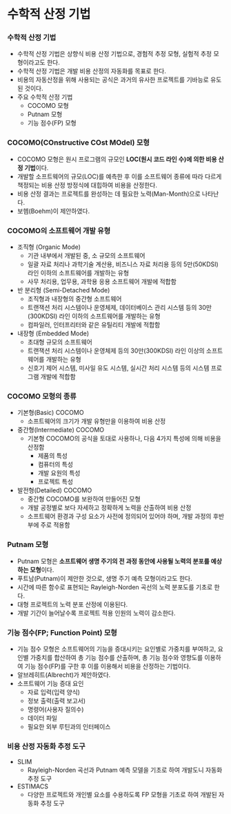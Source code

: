 # 수학적 산정 기법

### 수학적 산정 기법

- 수학적 산정 기법은 상향식 비용 산정 기법으로, 경험적 추정 모형, 실험적 추정 모형이라고도 한다.
- 수학적 산정 기법은 개발 비용 산정의 자동화를 목표로 한다.
- 비용의 자동산정을 위해 사용되는 공식은 과거의 유사한 프로젝트를 기바능로 유도된 것이다.
- 주요 수학적 산정 기법
    - COCOMO 모형
    - Putnam 모형
    - 기능 점수(FP) 모형

### COCOMO(COnstructive COst MOdel) 모형

- COCOMO 모형은 원시 프로그램의 규모인 **LOC(원시 코드 라인 수)에 의한 비용 산정 기법**이다.
- 개발할 소프트웨어의 규모(LOC)를 예측한 후 이를 소프트웨어 종류에 따라 다르게 책정되는 비용 산정 방정식에 대힙하여 비용을 산정한다.
- 비용 산정 결과는 프로젝트를 완성하는 데 필요한 노력(Man-Month)으로 나타난다.
- 보헴(Boehm)이 제안하였다.

### COCOMO의 소프트웨어 개발 유형

- 조직형 (Organic Mode)
    - 기관 내부에서 개발된 중, 소 규모의 소프트웨어
    - 일괄 자료 처리나 과학기술 계산용, 비즈니스 자료 처리용 등의 5만(50KDSI) 라인 이하의 소프트웨어를 개발하는 유형
    - 사무 처리용, 업무용, 과학용 응용 소프트웨어 개발에 적합함
- 반 분리형 (Semi-Detached Mode)
    - 조직형과 내장형의 중간형 소프트웨어
    - 트랜잭션 처리 시스템이나 운영체제, 데이터베이스 관리 시스템 등의 30만(300KDSI) 라인 이하의 소프트웨어를 개발하는 유형
    - 컴파일러, 인터프리터와 같은 유틸리티 개발에 적합함
- 내장형 (Embedded Mode)
    - 초대형 규모의 소프트웨어
    - 트랜잭션 처리 시스템이나 운영체제 등의 30만(300KDSI) 라인 이상의 소프트웨어를 개발하는 유형
    - 신호기 제어 시스템, 미사일 유도 시스템, 실시간 처리 시스템 등의 시스템 프로그램 개발에 적합함

### COCOMO 모형의 종류

- 기본형(Basic) COCOMO
    - 소프트웨어의 크기가 개발 유형만을 이용하여 비용 산정
- 중간형(Intermediate) COCOMO
    - 기본형 COCOMO의 공식을 토대로 사용하나, 다음 4가지 특성에 의해 비용을 산정함
        - 제품의 특성
        - 컴퓨터의 특성
        - 개발 요원의 특성
        - 프로젝트 특성
- 발전형(Detailed) COCOMO
    - 중간형 COCOMO를 보완하여 만들어진 모형
    - 개발 공정별로 보다 자세하고 정확하게 노력을 산출하여 비용 산정
    - 소프트웨어 환경과 구성 요소가 사전에 정의되어 있어야 하며, 개발 과정의 후반부에 주로 적용함

### Putnam 모형

- Putnam 모형은 **소프트웨어 생명 주기의 전 과정 동안에 사용될 노력의 분포를 예상하는 모형**이다.
- 푸트남(Putnam)이 제안한 것으로, 생명 주기 예측 모형이라고도 한다.
- 시간에 따른 함수로 표현되는 Rayleigh-Norden 곡선의 노력 분포도를 기초로 한다.
- 대형 프로젝트의 노력 분포 산정에 이용된다.
- 개발 기간이 늘어날수록 프로젝트 적용 인원의 노력이 감소한다.

### 기능 점수(FP; Function Point) 모형

- 기능 점수 모형은 소프트웨어의 기능을 증대시키는 요인별로 가중치를 부여하고, 요인별 가중치를 합산하여 총 기능 점수를 산출하며, 총 기능 점수와 영향도를 이용하여 기능 점수(FP)를 구한 후 이를 이용해서 비용을 산정하는 기법이다.
- 알브레히트(Albrecht)가 제안하였다.
- 소프트웨어 기능 증대 요인
    - 자료 입력(입력 양식)
    - 정보 출력(출력 보고서)
    - 명령어(사용자 질의수)
    - 데이터 파일
    - 필요한 외부 루틴과의 인터페이스

### 비용 산정 자동화 추정 도구

- SLIM
    - Rayleigh-Norden 곡선과 Putnam 예측 모델을 기초로 하여 개발도니 자동화 추정 도구
- ESTIMACS
    - 다양한 프로젝트와 개인별 요소를 수용하도록 FP 모형을 기초로 하여 개발된 자동화 추정 도구
